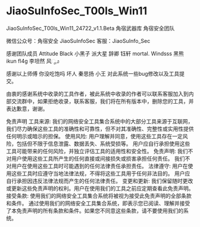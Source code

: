 # JiaoSuInfoSec_T00ls_Win11

JiaoSuInfoSec_T00ls_Win11_24722_v1.1.Beta
角宿武器库 
角宿安全团队

微信公众号：角宿安全  JiaoSuInfoSec
客服：JiaoSuInfo_Sec

感谢团队成员 Attitude  Black 小黑子 派大星 辞卿 钰轩 mortal. Windsss 黑熊 ikun  fl4g 李坦然 风ೄ೨

感谢以上师傅 你没吃饱吗  坏人 秦思扬 小王 对此系统一些bug修改以及工具提交。
 
由衷的感谢系统中收录的工具作者，被此系统中收录的作者可以联系客服加入到内部交流群中，如果拒绝收录，联系客服，我们将在所有版本中，删除您的工具，并表达歉意，谢谢。

免责声明
工具来源: 我们的网络安全工具集合系统中的大部分工具来源于互联网，我们尽力确保这些工具的准确性和可靠性，但不对其准确性、完整性或实用性提供任何明示或暗示的担保。
使用风险:
用户理解并同意，使用这些工具存在一定风险，包括但不限于信息泄露、数据丢失、系统受损等。
用户应自行承担使用这些工具可能带来的任何风险，并独立评估工具的适用性和安全性。
免责声明:
我们不对用户使用这些工具所产生的任何直接或间接损失或损害承担任何责任。
我们不对用户在使用这些工具时可能遇到的任何法律责任承担责任。
法律遵守:
用户在使用这些工具时应遵守当地法律法规，不得将这些工具用于任何非法目的。
用户应自行承担因违反法律法规而产生的任何法律责任。
变更和更新:
我们保留随时更改或更新这些免责声明的权利。用户在使用我们的工具之前应定期查看此免责声明。
接受条款:
使用我们的网络安全工具集合系统将被视为接受此免责声明的全部条款和条件。
通过使用我们的网络安全工具集合系统，即表示您已阅读、理解并接受了本免责声明的所有条款和条件。如果您不同意这些条款，请不要使用我们的系统。
